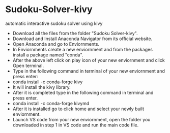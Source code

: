 # Sudoku-Solver-kivy
automatic interactive sudoku solver using kivy 
- Download all the files from the folder "Sudoku Solver-kivy".
- Download and Install Anaconda Navigator from its official website.
- Open Anaconda and go to Enviornments.
- In Enviornments create a new enviornment and from the packages install a package named "conda".
- After the above left click on play icon of your new enviornment and click Open terminal.
- Type in the following command in terminal of your new enviornment and press enter:
- conda install -c conda-forge kivy
- It will install the kivy library.
- After it is completed type in the following command in terminal and press enter.
- conda install -c conda-forge kivymd
- After it is installed go to click home and select your newly built enviornment.
- Launch VS code from your new enviornment, open the folder you downloaded in step 1 in VS code and run the main code file.
